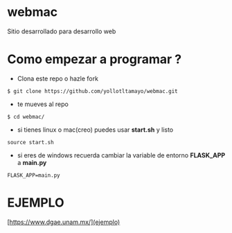# webmac
Sitio desarrollado para desarrollo web

# Como empezar a programar ? 
- Clona este repo o hazle fork
```
$ git clone https://github.com/yollotltamayo/webmac.git
```
- te mueves al repo
```
$ cd webmac/
```
- si tienes linux o mac(creo) puedes usar __start.sh__ y listo 
```
source start.sh
```
- si eres de windows recuerda cambiar la variable de entorno __FLASK_APP__ a __main.py__
```
FLASK_APP=main.py
```

# EJEMPLO 
[https://www.dgae.unam.mx/](ejemplo)
